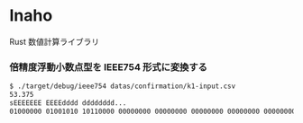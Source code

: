 # Inaho

Rust 数値計算ライブラリ

### 倍精度浮動小数点型を IEEE754 形式に変換する

```bash
$ ./target/debug/ieee754 datas/confirmation/k1-input.csv
53.375
sEEEEEEE EEEEdddd dddddddd...
01000000 01001010 10110000 00000000 00000000 00000000 00000000 00000000 %
```
